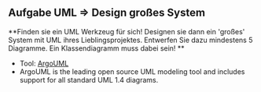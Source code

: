 Aufgabe UML => Design großes System
---

**Finden sie ein UML Werkzeug für sich!
Designen sie dann ein 'großes' System mit UML ihres Lieblingsprojektes. Entwerfen Sie dazu mindestens 5 Diagramme. Ein Klassendiagramm muss dabei sein! **


- Tool: [ArgoUML](http://argouml.tigris.org/)
- ArgoUML is the leading open source UML modeling tool and includes support for all standard UML 1.4 diagrams.
